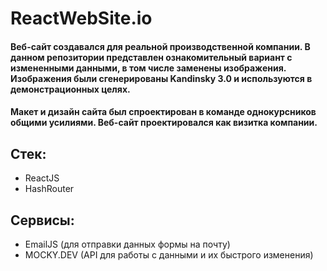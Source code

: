 # ReactWebSite.io

#### Веб-сайт создавался для реальной производственной компании. В данном репозитории представлен ознакомительный вариант с измененными данными, в том числе заменены изображения. Изображения были сгенерированы Kandinsky 3.0 и используются в демонстрационных целях.
#### Макет и дизайн сайта был спроектирован в команде однокурсников общими усилиями. Веб-сайт проектировался как визитка компании.
## Стек:

- ReactJS
- HashRouter

## Сервисы:

- EmailJS (для отправки данных формы на почту)
- MOCKY.DEV (API для работы с данными и их быстрого изменения)
